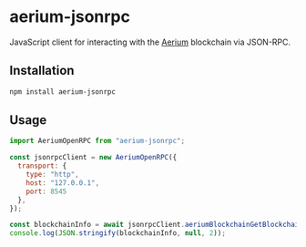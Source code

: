 # aerium-jsonrpc

JavaScript client for interacting with the [Aerium](https://aerium.network) blockchain via JSON-RPC.

## Installation

```bash
npm install aerium-jsonrpc
```

## Usage

```javascript
import AeriumOpenRPC from "aerium-jsonrpc";

const jsonrpcClient = new AeriumOpenRPC({
  transport: {
    type: "http",
    host: "127.0.0.1",
    port: 8545
  },
});

const blockchainInfo = await jsonrpcClient.aeriumBlockchainGetBlockchainInfo();
console.log(JSON.stringify(blockchainInfo, null, 2));
```
